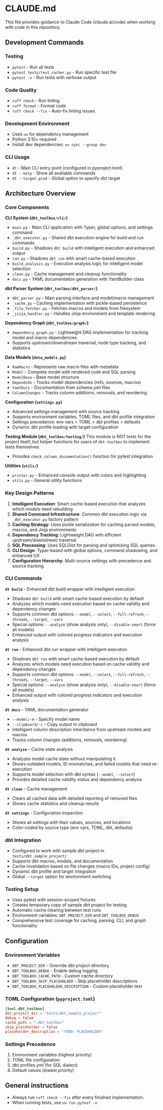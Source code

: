 # CLAUDE.md

This file provides guidance to Claude Code (claude.ai/code) when working with code in this repository.

## Development Commands

### Testing
- `pytest` - Run all tests
- `pytest tests/test_cacher.py` - Run specific test file
- `pytest -v` - Run tests with verbose output

### Code Quality  
- `ruff check` - Run linting
- `ruff format` - Format code
- `ruff check --fix` - Auto-fix linting issues

### Development Environment
- Uses `uv` for dependency management
- Python 3.10+ required
- Install dev dependencies: `uv sync --group dev`

### CLI Usage
- `dt` - Main CLI entry point (configured in pyproject.toml)
- `dt --help` - Show all available commands
- `dt --target prod` - Global option to specify dbt target

## Architecture Overview

### Core Components

**CLI System (`dbt_toolbox/cli/`)**
- `main.py` - Main CLI application with Typer, global options, and settings command
- `_dbt_executor.py` - Shared dbt execution engine for build and run commands
- `build.py` - Shadows `dbt build` with intelligent execution and enhanced output
- `run.py` - Shadows `dbt run` with smart cache-based execution
- `build_analysis.py` - Execution analysis logic for intelligent model selection
- `clean.py` - Cache management and cleanup functionality
- `docs.py` - YAML documentation generation with YamlBuilder class

**dbt Parser System (`dbt_toolbox/dbt_parser/`)**
- `dbt_parser.py` - Main parsing interface and model/macro management
- `_cache.py` - Caching implementation with pickle-based persistence
- `_file_fetcher.py` - Fetches macros and models from filesystem
- `_jinja_handler.py` - Handles Jinja environment and template rendering

**Dependency Graph (`dbt_toolbox/graph/`)**
- `dependency_graph.py` - Lightweight DAG implementation for tracking model and macro dependencies
- Supports upstream/downstream traversal, node type tracking, and statistics

**Data Models (`data_models.py`)**
- `RawMacro` - Represents raw macro files with metadata
- `Model` - Complete model with rendered code and SQL parsing
- `ModelBase` - Base model structure
- `DependsOn` - Tracks model dependencies (refs, sources, macros)
- `YamlDocs` - Documentation from schema.yml files
- `ColumnChanges` - Tracks column additions, removals, and reordering

**Configuration (`settings.py`)**
- Advanced settings management with source tracking
- Supports environment variables, TOML files, and dbt profile integration
- Settings precedence: env vars > TOML > dbt profiles > defaults
- Dynamic dbt profile loading with target configuration

**Testing Module (`dbt_toolbox/testing/`)**
This module is NOT tests for the project itself, but helper functions for users of `dbt-toolbox` to implement tests themselves.
- Provides `check_column_documentation()` function for pytest integration

**Utilities (`utils/`)**
- `printer.py` - Enhanced console output with colors and highlighting
- `utils.py` - General utility functions

### Key Design Patterns

1. **Intelligent Execution**: Smart cache-based execution that analyzes which models need rebuilding
2. **Shared Command Infrastructure**: Common dbt execution logic via `_dbt_executor.py` factory pattern
3. **Caching Strategy**: Uses pickle serialization for caching parsed models, macros, and Jinja environments
4. **Dependency Tracking**: Lightweight DAG with efficient upstream/downstream traversal
5. **SQL Processing**: Uses SQLGlot for parsing and optimizing SQL queries
6. **CLI Design**: Typer-based with global options, command shadowing, and enhanced UX
7. **Configuration Hierarchy**: Multi-source settings with precedence and source tracking

### CLI Commands

**`dt build`** - Enhanced dbt build wrapper with intelligent execution
- Shadows `dbt build` with smart cache-based execution by default
- Analyzes which models need execution based on cache validity and dependency changes
- Supports common dbt options: `--model`, `--select`, `--full-refresh`, `--threads`, `--target`, `--vars`
- Special options: `--analyze` (show analysis only), `--disable-smart` (force all models)
- Enhanced output with colored progress indicators and execution analysis

**`dt run`** - Enhanced dbt run wrapper with intelligent execution
- Shadows `dbt run` with smart cache-based execution by default
- Analyzes which models need execution based on cache validity and dependency changes
- Supports common dbt options: `--model`, `--select`, `--full-refresh`, `--threads`, `--target`, `--vars`
- Special options: `--analyze` (show analysis only), `--disable-smart` (force all models)
- Enhanced output with colored progress indicators and execution analysis

**`dt docs`** - YAML documentation generator
- `--model/-m` - Specify model name
- `--clipboard/-c` - Copy output to clipboard
- Intelligent column description inheritance from upstream models and macros
- Tracks column changes (additions, removals, reordering)

**`dt analyze`** - Cache state analysis
- Analyzes model cache state without manipulating it
- Shows outdated models, ID mismatches, and failed models that need re-execution
- Supports model selection with dbt syntax (`--model`, `--select`)
- Provides detailed cache validity status and dependency analysis

**`dt clean`** - Cache management
- Clears all cached data with detailed reporting of removed files
- Shows cache statistics and cleanup results

**`dt settings`** - Configuration inspection
- Shows all settings with their values, sources, and locations
- Color-coded by source type (env vars, TOML, dbt, defaults)

### dbt Integration

- Configured to work with sample dbt project in `tests/dbt_sample_project/`
- Supports dbt macros, models, and documentation
- Cache invalidation based on file changes (macro IDs, project config)
- Dynamic dbt profile and target integration
- Global `--target` option for environment switching

### Testing Setup

- Uses pytest with session-scoped fixtures
- Creates temporary copy of sample dbt project for testing
- Automatic cache clearing between test runs
- Environment variables: `DBT_PROJECT_DIR` and `DBT_TOOLBOX_DEBUG`
- Comprehensive test coverage for caching, parsing, CLI, and graph functionality

## Configuration

### Environment Variables
- `DBT_PROJECT_DIR` - Override dbt project directory
- `DBT_TOOLBOX_DEBUG` - Enable debug logging
- `DBT_TOOLBOX_CACHE_PATH` - Custom cache directory
- `DBT_TOOLBOX_SKIP_PLACEHOLDER` - Skip placeholder descriptions
- `DBT_TOOLBOX_PLACEHOLDER_DESCRIPTION` - Custom placeholder text

### TOML Configuration (`pyproject.toml`)
```toml
[tool.dbt_toolbox]
dbt_project_dir = "tests/dbt_sample_project"
debug = false
cache_path = ".dbt_toolbox"
skip_placeholder = false
placeholder_description = "TODO: PLACEHOLDER"
```

### Settings Precedence
1. Environment variables (highest priority)
2. TOML file configuration
3. dbt profiles.yml (for SQL dialect)
4. Default values (lowest priority)

## General instructions

- Always run `ruff check --fix` after every finished implementation.
- When running tests, use `uv run pytest -x`